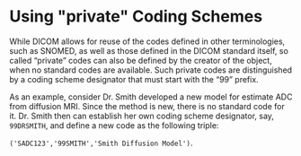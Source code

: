 # Using "private" Coding Schemes

While DICOM allows for reuse of the codes defined in other terminologies, such as SNOMED, as well as those defined in the DICOM standard itself, so called “private” codes can also be defined by the creator of the object, when no standard codes are available. Such private codes are distinguished by a coding scheme designator that must start with the “99” prefix.

As an example, consider Dr. Smith developed a new model for estimate ADC from diffusion MRI. Since the method is new, there is no standard code for it. Dr. Smith then can establish her own coding scheme designator, say, `99DRSMITH`, and define a new code as the following triple:

`('SADC123','99SMITH','Smith Diffusion Model')`.